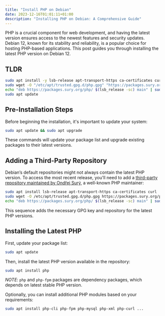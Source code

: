 ```yaml
---
title: "Install PHP on Debian"
date: 2023-12-16T01:01:11+01:00
description: "Installing PHP on Debian: A Comprehensive Guide"
---
```


PHP is a crucial component for web development, and having the latest version ensures access to the newest features and security updates. Debian 12, known for its stability and reliability, is a popular choice for hosting PHP-based applications. This post guides you through installing the latest PHP version on Debian 12.

## TLDR

```bash
sudo apt install -y lsb-release apt-transport-https ca-certificates curl && \
sudo wget -O "/etc/apt/trusted.gpg.d/php.gpg" "https://packages.sury.org/php/apt.gpg" && \
echo "deb https://packages.sury.org/php/ $(lsb_release -sc) main" | sudo tee "/etc/apt/sources.list.d/php.list" && \
sudo apt update
```

## Pre-Installation Steps

Before beginning the installation, it's important to update your system:

```bash
sudo apt update && sudo apt upgrade
```

These commands will update your package list and upgrade existing packages to their latest versions.

## Adding a Third-Party Repository

Debian’s default repositories might not always contain the latest PHP version.
To access the most recent release, you'll need to add a [third-party repository maintained by Ondřej Surý](https://deb.sury.org/), a well-known PHP maintainer:

```bash
sudo apt install lsb-release apt-transport-https ca-certificates curl
sudo wget -O /etc/apt/trusted.gpg.d/php.gpg https://packages.sury.org/php/apt.gpg
echo "deb https://packages.sury.org/php/ $(lsb_release -sc) main" | sudo tee /etc/apt/sources.list.d/php.list
```

This sequence adds the necessary GPG key and repository for the latest PHP versions.

## Installing the Latest PHP

First, update your package list:

```bash
sudo apt update
```

Then, install the latest PHP version available in the repository:

```bash
sudo apt install php
```

  *NOTE*: `php` and `php-fpm` packages are dependency packages, which depends on latest stable PHP version.

Optionally, you can install additional PHP modules based on your requirements:

```bash
sudo apt install php-cli php-fpm php-mysql php-xml php-curl ...
```
